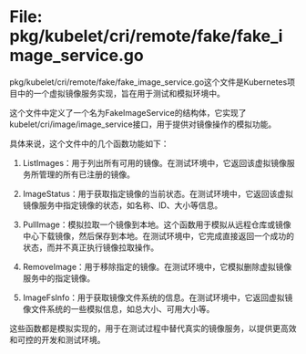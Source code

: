 # File: pkg/kubelet/cri/remote/fake/fake_image_service.go

pkg/kubelet/cri/remote/fake/fake_image_service.go这个文件是Kubernetes项目中的一个虚拟镜像服务实现，旨在用于测试和模拟环境中。

这个文件中定义了一个名为FakeImageService的结构体，它实现了kubelet/cri/image/image_service接口，用于提供对镜像操作的模拟功能。

具体来说，这个文件中的几个函数功能如下：

1. ListImages：用于列出所有可用的镜像。在测试环境中，它返回该虚拟镜像服务所管理的所有已注册的镜像。

2. ImageStatus：用于获取指定镜像的当前状态。在测试环境中，它返回该虚拟镜像服务中指定镜像的状态，如名称、ID、大小等信息。

3. PullImage：模拟拉取一个镜像到本地。这个函数用于模拟从远程仓库或镜像中心下载镜像，然后保存到本地。在测试环境中，它完成直接返回一个成功的状态，而并不真正执行镜像拉取操作。

4. RemoveImage：用于移除指定的镜像。在测试环境中，它模拟删除虚拟镜像服务中的指定镜像。

5. ImageFsInfo：用于获取镜像文件系统的信息。在测试环境中，它返回虚拟镜像文件系统的一些模拟信息，如总大小、可用大小等。

这些函数都是模拟实现的，用于在测试过程中替代真实的镜像服务，以提供更高效和可控的开发和测试环境。

